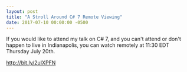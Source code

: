 ```yaml
---
layout: post
title: "A Stroll Around C# 7 Remote Viewing"
date: 2017-07-10 00:00:00 -0500
---
```

If you would like to attend my talk on C# 7, and you can't attend or don't happen to live in Indianapolis, you can watch remotely at 11:30 EDT Thursday July 20th. 

<a href="http://bit.ly/2uIXPFN">http://bit.ly/2uIXPFN</a>